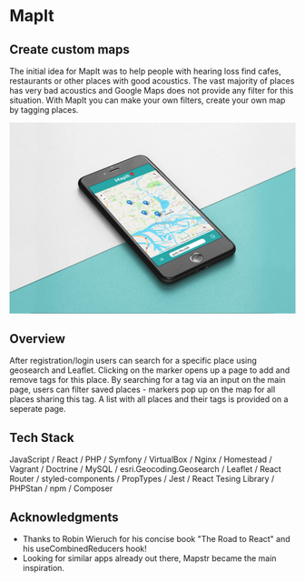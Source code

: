 # MapIt

## Create custom maps

The initial idea for MapIt was to help people with hearing loss find cafes, restaurants or other places with good acoustics. The vast majority of places has very bad acoustics and Google Maps does not provide any filter for this situation. With MapIt you can make your own filters, create your own map by tagging places. 

![mocked view on app's main page](https://github.com/lennart-sakowsky/capstone-project/blob/main/mapit-frontend/src/images/lennart_sakowsky_single_screen_MOCK.jpg?raw=true)


## Overview
After registration/login users can search for a specific place using geosearch and Leaflet. Clicking on the marker opens up a page to add and remove tags for this place. By searching for a tag via an input on the main page, users can filter saved places - markers pop up on the map for all places sharing this tag. A list with all places and their tags is provided on a seperate page.

## Tech Stack
JavaScript / React / PHP / Symfony / VirtualBox / Nginx / Homestead / Vagrant / Doctrine / MySQL / esri.Geocoding.Geosearch / Leaflet / React Router / styled-components / PropTypes / Jest / React Tesing Library / PHPStan / npm / Composer

## Acknowledgments

* Thanks to Robin Wieruch for his concise book "The Road to React" and his useCombinedReducers hook!
* Looking for similar apps already out there, Mapstr became the main inspiration.
